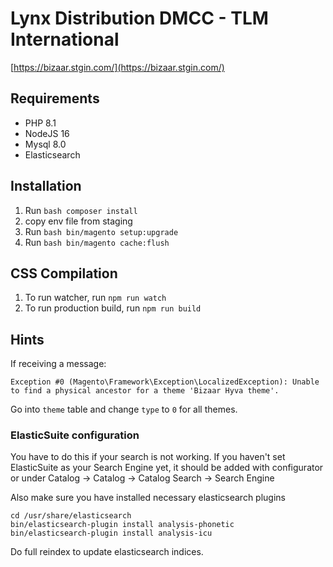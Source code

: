 # Lynx Distribution DMCC - TLM International

[https://bizaar.stgin.com/](https://bizaar.stgin.com/)

## Requirements
* PHP 8.1
* NodeJS 16
* Mysql 8.0
* Elasticsearch

## Installation

1. Run `bash composer install`
2. copy env file from staging
3. Run `bash bin/magento setup:upgrade`
4. Run `bash bin/magento cache:flush`

## CSS Compilation
1. To run watcher, run `npm run watch`
2. To run production build, run `npm run build`


## Hints

If receiving a message:
~~~
Exception #0 (Magento\Framework\Exception\LocalizedException): Unable to find a physical ancestor for a theme 'Bizaar Hyva theme'.
~~~
Go into `theme` table and change `type` to `0` for all themes.


### ElasticSuite configuration
You have to do this if your search is not working.
If you haven't set ElasticSuite as your Search Engine yet, it should be added with configurator or under Catalog -> Catalog -> Catalog Search -> Search Engine

Also make sure you have installed necessary elasticsearch plugins
```shell
cd /usr/share/elasticsearch
bin/elasticsearch-plugin install analysis-phonetic
bin/elasticsearch-plugin install analysis-icu
```
Do full reindex to update elasticsearch indices.
